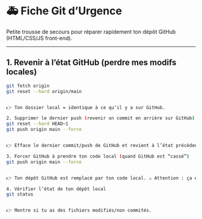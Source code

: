 # 🚑 Fiche Git d’Urgence

Petite trousse de secours pour réparer rapidement ton dépôt GitHub (HTML/CSS/JS front-end).

---

## 1. Revenir à l’état GitHub (perdre mes modifs locales)
```bash
git fetch origin
git reset --hard origin/main


👉 Ton dossier local = identique à ce qu’il y a sur GitHub.

2. Supprimer le dernier push (revenir un commit en arrière sur GitHub)
git reset --hard HEAD~1
git push origin main --force


👉 Efface le dernier commit/push de GitHub et revient à l’état précédent.

3. Forcer GitHub à prendre ton code local (quand GitHub est “cassé”)
git push origin main --force


👉 Ton dépôt GitHub est remplacé par ton code local. ⚠️ Attention : ça écrase l’historique.

4. Vérifier l’état de ton dépôt local
git status


👉 Montre si tu as des fichiers modifiés/non commités.